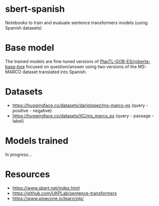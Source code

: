 # sbert-spanish

Notebooks to train and evaluate sentence transformers models (using Spanish datasets)

# Base model

The trained models are fine-tuned versions of [PlanTL-GOB-ES/roberta-base-bne](https://huggingface.co/PlanTL-GOB-ES/roberta-base-bne) focused on question/answer using two versions of the MS-MARCO dataset translated into Spanish.

# Datasets

* https://huggingface.co/datasets/dariolopez/ms-marco-es (query - positive - negative)
* https://huggingface.co/datasets/IIC/ms_marco_es (query - passage - label)

# Models trained

In progress...

# Resources

* https://www.sbert.net/index.html
* https://github.com/UKPLab/sentence-transformers 
* https://www.pinecone.io/learn/nlp/ 
